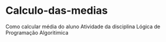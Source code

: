 # Calculo-das-medias
Como calcular média do aluno
Atividade da disciplina Lógica de Programação Algoritimica
